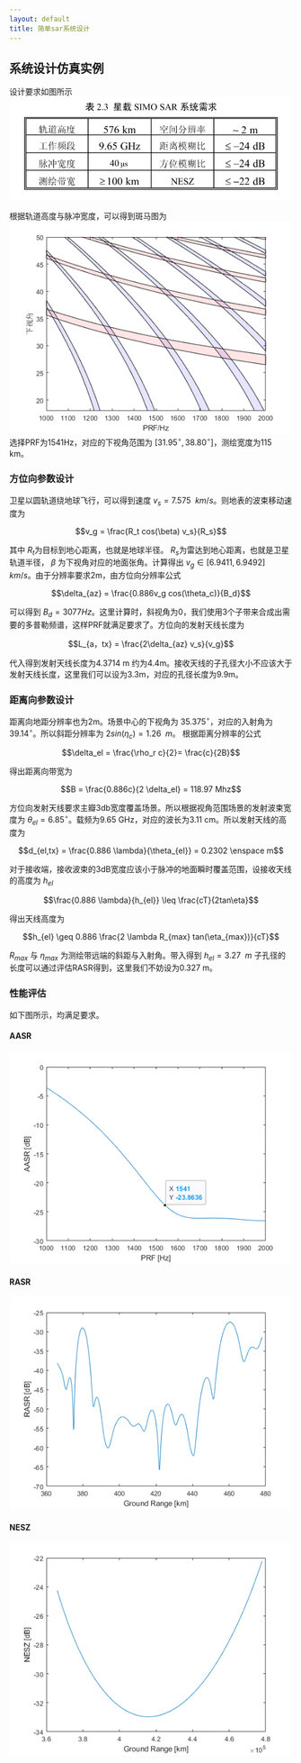 ```yaml
---
layout: default
title: 简单sar系统设计
---
```


<head>
    <script src="https://cdn.mathjax.org/mathjax/latest/MathJax.js?config=TeX-AMS-MML_HTMLorMML" type="text/javascript"></script>
    <script type="text/x-mathjax-config">
        MathJax.Hub.Config({
            tex2jax: {
            skipTags: ['script', 'noscript', 'style', 'textarea', 'pre'],
            inlineMath: [['$','$']]
            }
        });
    </script>
</head>


## 系统设计仿真实例
设计要求如图所示  
![alt text](/assets/radar_sys1/8.png)  


根据轨道高度与脉冲宽度，可以得到斑马图为  
![alt text](/assets/radar_sys1/9.png)    
选择PRF为1541Hz，对应的下视角范围为 $[31.95^{\circ},38.80^{\circ}]$，测绘宽度为115 km。

### 方位向参数设计

卫星以圆轨道绕地球飞行，可以得到速度 $v_s = 7.575 \enspace km/s$。则地表的波束移动速度为

$$v_g = \frac{R_t cos(\beta) v_s}{R_s}$$

其中 $R_t$为目标到地心距离，也就是地球半径。 $R_s$为雷达到地心距离，也就是卫星轨道半径， $\beta$ 为下视角对应的地面张角。计算得出 $v_g \in [6.9411, 6.9492] \enspace km/s$。由于分辨率要求2m，由方位向分辨率公式

$$\delta_{az} = \frac{0.886v_g cos(\theta_c)}{B_d}$$

可以得到 $B_d = 3077 Hz$。这里计算时，斜视角为0，我们使用3个子带来合成出需要的多普勒频谱，这样PRF就满足要求了。方位向的发射天线长度为

$$L_{a，tx} = \frac{2\delta_{az} v_s}{v_g}$$

代入得到发射天线长度为4.3714 m 约为4.4m。接收天线的子孔径大小不应该大于发射天线长度，这里我们可以设为3.3m，对应的孔径长度为9.9m。

### 距离向参数设计
距离向地距分辨率也为2m。场景中心的下视角为 $35.375^{\circ}$，对应的入射角为 $39.14^{\circ}$。所以斜距分辨率为 $2sin(\eta_c) = 1.26 \enspace m$。
根据距离分辨率的公式

$$\delta_el = \frac{\rho_r c}{2}= \frac{c}{2B}$$ 

得出距离向带宽为

$$B = \frac{0.886c}{2 \delta_el} = 118.97 Mhz$$

方位向发射天线要求主瓣3db宽度覆盖场景。所以根据视角范围场景的发射波束宽度为 $\theta_{el} = 6.85^{\circ}$。载频为9.65 GHz，对应的波长为3.11 cm。所以发射天线的高度为

$$d_{el,tx} = \frac{0.886 \lambda}{\theta_{el}} = 0.2302 \enspace m$$

对于接收端，接收波束的3dB宽度应该小于脉冲的地面瞬时覆盖范围，设接收天线的高度为 $h_{el}$

$$\frac{0.886 \lambda}{h_{el}} \leq \frac{cT}{2tan\eta}$$

得出天线高度为

$$h_{el} \geq 0.886 \frac{2 \lambda R_{max} tan(\eta_{max})}{cT}$$

 $R_{max}$ 与 $\eta_{max}$ 为测绘带远端的斜距与入射角。带入得到 $h_{el} = 3.27 \enspace m$
子孔径的长度可以通过评估RASR得到，这里我们不妨设为0.327 m。
### 性能评估
如下图所示，均满足要求。
#### AASR
![alt text](/assets/radar_sys1/11.png)   

#### RASR

![alt text](/assets/radar_sys1/12.png)   

#### NESZ

![alt text](/assets/radar_sys1/10.png)   

